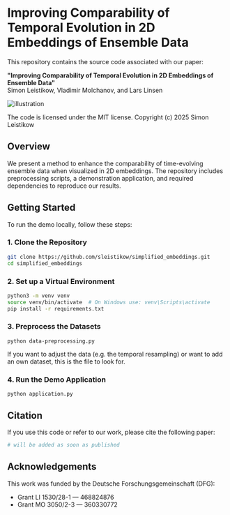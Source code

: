 # Improving Comparability of Temporal Evolution in 2D Embeddings of Ensemble Data

This repository contains the source code associated with our paper:

**"Improving Comparability of Temporal Evolution in 2D Embeddings of Ensemble Data"**  
Simon Leistikow, Vladimir Molchanov, and Lars Linsen

![illustration](https://github.com/user-attachments/assets/98427213-efc4-4341-9220-fd5f68c00250)

The code is licensed under the MIT license.
Copyright (c) 2025 Simon Leistikow

## Overview

We present a method to enhance the comparability of time-evolving ensemble data when visualized in 2D embeddings. The repository includes preprocessing scripts, a demonstration application, and required dependencies to reproduce our results.

## Getting Started

To run the demo locally, follow these steps:

### 1. Clone the Repository

```bash
git clone https://github.com/sleistikow/simplified_embeddings.git
cd simplified_embeddings
```

### 2. Set up a Virtual Environment

```bash
python3 -m venv venv
source venv/bin/activate  # On Windows use: venv\Scripts\activate
pip install -r requirements.txt
```

### 3. Preprocess the Datasets

```
python data-preprocessing.py
```

If you want to adjust the data (e.g. the temporal resampling) or want to add an own dataset, this is the file to look for.


### 4. Run the Demo Application

```
python application.py
```

## Citation

If you use this code or refer to our work, please cite the following paper:
```bibtex
# will be added as soon as published
```

## Acknowledgements

This work was funded by the Deutsche Forschungsgemeinschaft (DFG):
- Grant LI 1530/28-1 — 468824876
- Grant MO 3050/2-3 — 360330772

